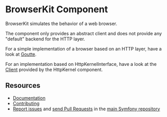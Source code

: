 BrowserKit Component
====================

BrowserKit simulates the behavior of a web browser.

The component only provides an abstract client and does not provide any
"default" backend for the HTTP layer.

For a simple implementation of a browser based on an HTTP layer, have a look
at [Goutte](https://github.com/FriendsOfPHP/Goutte).

For an implementation based on HttpKernelInterface, have a look at the
[Client](https://github.com/symfony/symfony/blob/master/src/Symfony/Component/HttpKernel/Client.php)
provided by the HttpKernel component.

Resources
---------

  * [Documentation](https://symfony.com/doc/current/components/browser_kit/introduction.html)
  * [Contributing](https://symfony.com/doc/current/contributing/index.html)
  * [Report issues](https://github.com/symfony/symfony/issues) and
    [send Pull Requests](https://github.com/symfony/symfony/pulls)
    in the [main Symfony repository](https://github.com/symfony/symfony)
